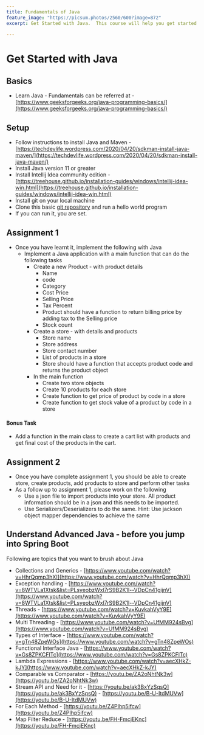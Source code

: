 ```yaml
---
title: Fundamentals of Java
feature_image: "https://picsum.photos/2560/600?image=872"
excerpt: Get Started with Java.  This course will help you get started with the basics of Java, help you with practical assignements and take you to the next level.

---
```

<!-- more -->

# Get Started with Java

## Basics
* Learn Java - Fundamentals can be referred at - [https://www.geeksforgeeks.org/java-programming-basics/](https://www.geeksforgeeks.org/java-programming-basics/)


## Setup
* Follow instructions to install Java and Maven - [https://techdevlife.wordpress.com/2020/04/20/sdkman-install-java-maven/](https://techdevlife.wordpress.com/2020/04/20/sdkman-install-java-maven/)
* Install Java version 11 or greater
* Install Intellij Idea community edition - [https://treehouse.github.io/installation-guides/windows/intellij-idea-win.html](https://treehouse.github.io/installation-guides/windows/intellij-idea-win.html)
* Install git on your local machine
* Clone this basic [git repository](https://github.com/jabedhasan21/java-hello-world-with-maven/tree/master) and run a hello world program
* If you can run it, you are set.


## Assignment 1
* Once you have learnt it, implement the following with Java 
    * Implement a Java application with a main function that can do the following tasks
        * Create a new Product - with product details
            * Name
            * code
            * Category
            * Cost Price
            * Selling Price
            * Tax Percent
            * Product should have a function to return billing price by adding tax to the Selling price
            * Stock count
        * Create a store - with details and products 
            * Store name
            * Store address
            * Store contact number
            * List of products in a store 
            * Store should have a function that accepts product code and returns the product object
        * In the main function 
            * Create two store objects
            * Create 10 products for each store 
            * Create function to get price of product by code in a store
            * Create function to get stock value of a product by code in a store

#### Bonus Task 
* Add a function in the main class to create a cart list with products and get final cost of the products in the cart.

## Assignment 2
* Once you have complete assignment 1, you should be able to create store, create products, add products to store and perform other tasks
* As a follow up to assignment 1, please work on the following
    * Use a json file to import products into your store. All product information should be in a json and this needs to be imported.
    * Use Serializers/Deserializers to do the same. Hint: Use jackson object mapper dependencies to achieve the same

## Understand Advanced Java - before you jump into Spring Boot
Following are topics that you want to brush about Java

* Collections and Generics - [https://www.youtube.com/watch?v=HhrQqmp3hXI](https://www.youtube.com/watch?v=HhrQqmp3hXI)
* Exception handling - [https://www.youtube.com/watch?v=8WTVLa1Xtsk&list=PLsyeobzWxl7rS9B2K1l--VDpCn41gijnV](https://www.youtube.com/watch?v=8WTVLa1Xtsk&list=PLsyeobzWxl7rS9B2K1l--VDpCn41gijnV)
* Threads - [https://www.youtube.com/watch?v=KuvkahVyY9E](https://www.youtube.com/watch?v=KuvkahVyY9E)
* Multi Threading - [https://www.youtube.com/watch?v=UfMM924sBvg](https://www.youtube.com/watch?v=UfMM924sBvg)
* Types of Interface - [https://www.youtube.com/watch?v=gTn48ZpeWOs](https://www.youtube.com/watch?v=gTn48ZpeWOs)
* Functional Interface Java - [https://www.youtube.com/watch?v=Gs8ZPKCFlTc](https://www.youtube.com/watch?v=Gs8ZPKCFlTc)
* Lambda Expressions - [https://www.youtube.com/watch?v=aecXHkZ-kJY](https://www.youtube.com/watch?v=aecXHkZ-kJY)
* Comparable vs Comparator - [https://youtu.be/ZA2oNhtNk3w](https://youtu.be/ZA2oNhtNk3w)
* Stream API and Need for it  - [https://youtu.be/ak3BxYzSqsQ](https://youtu.be/ak3BxYzSqsQ) - [https://youtu.be/B-U-ItdMUVw](https://youtu.be/B-U-ItdMUVw)
* For Each Method - [https://youtu.be/Z4PIhp5ifcw](https://youtu.be/Z4PIhp5ifcw)
* Map Filter Reduce - [https://youtu.be/FH-FmcjEKnc](https://youtu.be/FH-FmcjEKnc)

